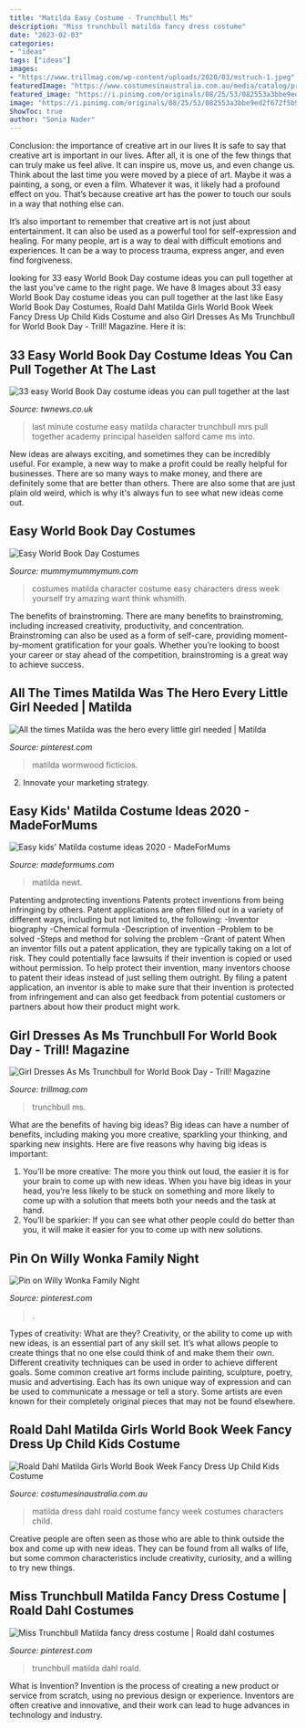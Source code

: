 ```yaml
---
title: "Matilda Easy Costume - Trunchbull Ms"
description: "Miss trunchbull matilda fancy dress costume"
date: "2023-02-03"
categories:
- "ideas"
tags: ["ideas"]
images:
- "https://www.trillmag.com/wp-content/uploads/2020/03/mstruch-1.jpeg"
featuredImage: "https://www.costumesinaustralia.com.au/media/catalog/product/cache/1/image/9df78eab33525d08d6e5fb8d27136e95/c/s/cs27144_5.jpg"
featured_image: "https://i.pinimg.com/originals/08/25/53/082553a3bbe9ed2f672f5b9f869904f9.jpg"
image: "https://i.pinimg.com/originals/08/25/53/082553a3bbe9ed2f672f5b9f869904f9.jpg"
ShowToc: true
author: "Sonia Nader"
---
```



Conclusion: the importance of creative art in our lives
It is safe to say that creative art is important in our lives. After all, it is one of the few things that can truly make us feel alive. It can inspire us, move us, and even change us.
Think about the last time you were moved by a piece of art. Maybe it was a painting, a song, or even a film. Whatever it was, it likely had a profound effect on you. That’s because creative art has the power to touch our souls in a way that nothing else can.

It’s also important to remember that creative art is not just about entertainment. It can also be used as a powerful tool for self-expression and healing. For many people, art is a way to deal with difficult emotions and experiences. It can be a way to process trauma, express anger, and even find forgiveness.

	

		
looking for 33 easy World Book Day costume ideas you can pull together at the last you've came to the right page. We have 8 Images about 33 easy World Book Day costume ideas you can pull together at the last like Easy World Book Day Costumes, Roald Dahl Matilda Girls World Book Week Fancy Dress Up Child Kids Costume and also Girl Dresses As Ms Trunchbull for World Book Day - Trill! Magazine. Here it is:
		
    
## 33 Easy World Book Day Costume Ideas You Can Pull Together At The Last

<img loading=lazy src="https://i2-prod.manchestereveningnews.co.uk/incoming/article15938972.ece/ALTERNATES/s615b/0_MENWorldBookDay2019.jpg" onerror="this.onerror=null;this.src='https://tse3.mm.bing.net/th?id=OIP.Q21h3Zl8OdAFOKxtSwO35wHaLM&amp;pid=15.1';" alt="33 easy World Book Day costume ideas you can pull together at the last">

_Source: twnews.co.uk_

>last minute costume easy matilda character trunchbull mrs pull together academy principal haselden salford came ms into. 

	

New ideas are always exciting, and sometimes they can be incredibly useful. For example, a new way to make a profit could be really helpful for businesses. There are so many ways to make money, and there are definitely some that are better than others. There are also some that are just plain old weird, which is why it's always fun to see what new ideas come out.

    
## Easy World Book Day Costumes

<img loading=lazy src="http://www.mummymummymum.com/wp-content/uploads/2016/02/DSC_2925.jpg" onerror="this.onerror=null;this.src='https://tse2.mm.bing.net/th?id=OIP.5ZUi47QLGXtIFaAhLWUFNQAAAA&amp;pid=15.1';" alt="Easy World Book Day Costumes">

_Source: mummymummymum.com_

>costumes matilda character costume easy characters dress week yourself try amazing want think whsmith. 

	

The benefits of brainstroming.
There are many benefits to brainstroming, including increased creativity, productivity, and concentration. Brainstroming can also be used as a form of self-care, providing moment-by-moment gratification for your goals. Whether you’re looking to boost your career or stay ahead of the competition, brainstroming is a great way to achieve success.

    
## All The Times Matilda Was The Hero Every Little Girl Needed | Matilda

<img loading=lazy src="https://i.pinimg.com/736x/eb/cd/6a/ebcd6a100bf7111ba876ecf6ca3377c2.jpg" onerror="this.onerror=null;this.src='https://tse1.mm.bing.net/th?id=OIP.Ni6T8c7zOPJY1kSV4lcZIAHaFj&amp;pid=15.1';" alt="All the times Matilda was the hero every little girl needed | Matilda">

_Source: pinterest.com_

>matilda wormwood ficticios. 

	

2. Innovate your marketing strategy.

    
## Easy Kids&#039; Matilda Costume Ideas 2020 - MadeForMums

<img loading=lazy src="https://images.immediate.co.uk/production/volatile/sites/28/2020/01/newt-toy-matilda-93642db.jpg?quality=90&amp;resize=620%2C413" onerror="this.onerror=null;this.src='https://tse4.mm.bing.net/th?id=OIP.gd6FokyjyDITcSl7EH1kqAHaE7&amp;pid=15.1';" alt="Easy kids&#039; Matilda costume ideas 2020 - MadeForMums">

_Source: madeformums.com_

>matilda newt. 

	

Patenting andprotecting inventions
Patents protect inventions from being infringing by others. Patent applications are often filled out in a variety of different ways, including but not limited to, the following: 
-Inventor biography 
-Chemical formula 
-Description of invention 
-Problem to be solved 
-Steps and method for solving the problem 
-Grant of patent 
When an inventor fills out a patent application, they are typically taking on a lot of risk. They could potentially face lawsuits if their invention is copied or used without permission. To help protect their invention, many inventors choose to patent their ideas instead of just selling them outright. By filing a patent application, an inventor is able to make sure that their invention is protected from infringement and can also get feedback from potential customers or partners about how their product might work.

    
## Girl Dresses As Ms Trunchbull For World Book Day - Trill! Magazine

<img loading=lazy src="https://www.trillmag.com/wp-content/uploads/2020/03/mstruch-1.jpeg" onerror="this.onerror=null;this.src='https://tse4.mm.bing.net/th?id=OIP.XRRHOSQlmovxjKLV7S2ANQHaEV&amp;pid=15.1';" alt="Girl Dresses As Ms Trunchbull for World Book Day - Trill! Magazine">

_Source: trillmag.com_

>trunchbull ms. 

	

What are the benefits of having big ideas?
Big ideas can have a number of benefits, including making you more creative, sparkling your thinking, and sparking new insights. Here are five reasons why having big ideas is important: 
1. You’ll be more creative: The more you think out loud, the easier it is for your brain to come up with new ideas. When you have big ideas in your head, you’re less likely to be stuck on something and more likely to come up with a solution that meets both your needs and the task at hand. 
2. You’ll be sparkier: If you can see what other people could do better than you, it will make it easier for you to come up with new solutions.

    
## Pin On Willy Wonka Family Night

<img loading=lazy src="https://i.pinimg.com/736x/a1/62/27/a16227093ea2b85ecb68264526b90725.jpg" onerror="this.onerror=null;this.src='https://tse2.mm.bing.net/th?id=OIP.OT7un2OJGJ8ZNdCTDRuNggHaHa&amp;pid=15.1';" alt="Pin on Willy Wonka Family Night">

_Source: pinterest.com_

>. 

	

Types of creativity: What are they?
Creativity, or the ability to come up with new ideas, is an essential part of any skill set. It’s what allows people to create things that no one else could think of and make them their own. Different creativity techniques can be used in order to achieve different goals.
Some common creative art forms include painting, sculpture, poetry, music and advertising. Each has its own unique way of expression and can be used to communicate a message or tell a story. Some artists are even known for their completely original pieces that may not be found elsewhere.

    
## Roald Dahl Matilda Girls World Book Week Fancy Dress Up Child Kids Costume

<img loading=lazy src="https://www.costumesinaustralia.com.au/media/catalog/product/cache/1/image/9df78eab33525d08d6e5fb8d27136e95/c/s/cs27144_5.jpg" onerror="this.onerror=null;this.src='https://tse2.mm.bing.net/th?id=OIP.hgWzMoqvVE12VV9UsbCcvAHaPn&amp;pid=15.1';" alt="Roald Dahl Matilda Girls World Book Week Fancy Dress Up Child Kids Costume">

_Source: costumesinaustralia.com.au_

>matilda dress dahl roald costume fancy week costumes characters child. 

	

Creative people are often seen as those who are able to think outside the box and come up with new ideas. They can be found from all walks of life, but some common characteristics include creativity, curiosity, and a willing to try new things.

    
## Miss Trunchbull Matilda Fancy Dress Costume | Roald Dahl Costumes

<img loading=lazy src="https://i.pinimg.com/originals/08/25/53/082553a3bbe9ed2f672f5b9f869904f9.jpg" onerror="this.onerror=null;this.src='https://tse1.mm.bing.net/th?id=OIP.41wkOZEkLo3Ar2fLVRCS8wHaNK&amp;pid=15.1';" alt="Miss Trunchbull Matilda fancy dress costume | Roald dahl costumes">

_Source: pinterest.com_

>trunchbull matilda dahl roald. 

	

What is Invention?
Invention is the process of creating a new product or service from scratch, using no previous design or experience. Inventors are often creative and innovative, and their work can lead to huge advances in technology and industry.


